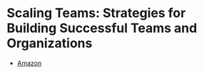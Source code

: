 # Scaling Teams: Strategies for Building Successful Teams and Organizations

- [Amazon](https://www.amazon.com/dp/B01N7RBP4P/)